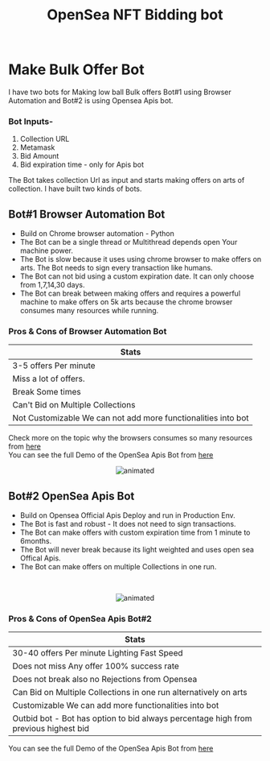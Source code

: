 
<h1 align="center">OpenSea NFT Bidding bot</h1>

<br />
	
	
<!-- ![](https://visitor-badge.glitch.me/badge?page_id=.Zeeshanahmad4) -->
<!-- ![](https://api.visitorbadge.io/api/VisitorHit?user=Zeeshanahmad4&repo=Facebook-Automation-bot-with-Multilogin-and-Proxies&countColor=%237B1E7A) -->

# Make Bulk Offer Bot

I have two bots for Making low ball Bulk offers Bot#1 using Browser Automation and Bot#2 is using Opensea Apis bot.

### Bot Inputs-

 1. Collection URL 
 2. Metamask
 3. Bid Amount
 4. Bid expiration time  - only for Apis bot
 
The Bot takes collection Url as input and starts making offers on arts of collection. 
I have built two kinds of bots.


## Bot#1  Browser Automation Bot 
- Build on Chrome browser automation  - Python
- The Bot can be a single thread or Multithread depends open Your machine power.
- The Bot is slow because it uses using chrome browser to make offers on arts. The Bot needs to sign every transaction like humans.
- The Bot can not bid using a custom expiration date. It can only choose from 1,7,14,30 days.
- The Bot can break between making offers and requires a powerful machine to make offers on 5k  arts because the chrome browser consumes many resources while running. 

### Pros & Cons of Browser Automation Bot

<div align="center">

|Stats    | 
|---------|
|3-5 offers Per minute       |
|Miss a lot of offers.       |
|Break Some times       |
|Can't Bid on Multiple Collections    |
|Not Customizable We can not add more functionalities into bot|

</div>

Check more on the topic why the browsers consumes so many resources from [here](https://meta.stackoverflow.com/questions/362294/why-do-stale-stack-overflow-tabs-use-so-many-resources)
<br />
You can see the full Demo of the OpenSea Apis Bot from [here](https://www.youtube.com/watch?v=hGNHiymdzyA)

<p align="center">
  <img src="https://github.com/Zeeshanahmad4/OpenSea-Apis-NFT-Bulk-Make-Offer-Bot/blob/main/Browser_automation_bot.gif" alt="animated" />
</p>


## Bot#2  OpenSea Apis Bot 
- Build on Opensea Official Apis Deploy and run in Production Env.
- The Bot is fast and robust - It does not need to sign transactions.
- The Bot can make offers with custom expiration time from 1 minute to 6months.
- The Bot will never break because its light weighted and uses open sea Offical Apis. 
- The Bot can make offers on multiple Collections in one run. 
<br/>




<p align="center">
  <img src="https://github.com/Zeeshanahmad4/OpenSea-Apis-NFT-Bulk-Make-Offer-Bot/blob/main/apis_bot.gif" alt="animated" />
</p>

### Pros & Cons  of OpenSea Apis Bot#2 

<div align="center">

|Stats    | 
|---------|
|30-40 offers Per minute Lighting Fast Speed |
|Does not miss Any offer 100% success rate |
|Does not break also no Rejections from Opensea |
|Can Bid on Multiple Collections in one run alternatively on arts|
|Customizable We can add more functionalities into bot|
|Outbid bot - Bot has option to bid always percentage high from previous highest bid|
</div>

You can see the full Demo of the OpenSea Apis Bot from [here](https://www.youtube.com/watch?v=hGNHiymdzyA)

